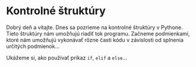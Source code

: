 # Kontrolné štruktúry

Dobrý deň a vitajte. Dnes sa pozrieme na kontrolné štruktúry v Pythone. Tieto štruktúry nám umožňujú riadiť tok programu. Začneme podmienkami, ktoré nám umožňujú vykonávať rôzne časti kódu v závislosti od splnenia určitých podmienok...

Ukážeme si, ako používať príkaz `if`, `elif` a `else`...
